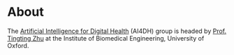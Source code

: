 # About

The [Artificial Intelligence for Digital Health](https://eng.ox.ac.uk/ai4dh/) (AI4DH) group is headed by [Prof. Tingting Zhu](https://eng.ox.ac.uk/people/tingting-zhu/) at the Institute of Biomedical Engineering, University of Oxford. 
